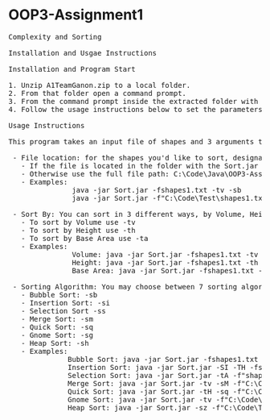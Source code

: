# OOP3-Assignment1
<pre>
Complexity and Sorting

Installation and Usgae Instructions

Installation and Program Start

1. Unzip A1TeamGanon.zip to a local folder.
2. From that folder open a command prompt.
3. From the command prompt inside the extracted folder with the Sort.jar file type: java -jar Sort.jar -fshapes1.txt -tv -sb
4. Follow the usage instructions below to set the parameters you'd like to search by and which type of sort to use.

Usage Instructions

This program takes an input file of shapes and 3 arguments to function (Note: The arguments can be used in whichever order you'd like and are case insensitive), and will return a sorted list as well as a time in milliseconds it took to process the sorting algorithm:

 - File location: for the shapes you'd like to sort, designated by the -f argument, followed by the file path.
   - If the file is located in the folder with the Sort.jar file, you can specify just the file name: -fshapes1.txt
   - Otherwise use the full file path: C:\Code\Java\OOP3-Assignment1\shapes1.txt
   - Examples:
               java -jar Sort.jar -fshapes1.txt -tv -sb
               java -jar Sort.jar -f"C:\Code\Test\shapes1.txt" -tv -sb
 
 - Sort By: You can sort in 3 different ways, by Volume, Height or Base Area of the shape, using the argument -t:
   - To sort by Volume use -tv
   - To sort by Height use -th
   - To sort by Base Area use -ta
   - Examples:
               Volume: java -jar Sort.jar -fshapes1.txt -tv -sb
               Height: java -jar Sort.jar -fshapes1.txt -th -sb
               Base Area: java -jar Sort.jar -fshapes1.txt -ta -sb

 - Sorting Algorithm: You may choose between 7 sorting algorithms to use, using the argument -s:
   - Bubble Sort: -sb
   - Insertion Sort: -si
   - Selection Sort -ss
   - Merge Sort: -sm
   - Quick Sort: -sq
   - Gnome Sort: -sg
   - Heap Sort: -sh
   - Examples:
              Bubble Sort: java -jar Sort.jar -fshapes1.txt -tv -sb
              Insertion Sort: java -jar Sort.jar -SI -TH -fshapes1.txt
              Selection Sort: java -jar Sort.jar -tA -f"shapes1.txt" -sS
              Merge Sort: java -jar Sort.jar -tv -sM -f"C:\Code\Test\shapes1.txt"
              Quick Sort: java -jar Sort.jar -tH -sq -f"C:\Code\Test\shapes1.txt" 
              Gnome Sort: java -jar Sort.jar -tv -f"C:\Code\Test\shapes1.txt" -sg
              Heap Sort: java -jar Sort.jar -sz -f"C:\Code\Test\shapes1.txt" -tA 
               
</pre>
